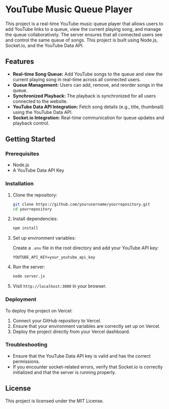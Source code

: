 
# YouTube Music Queue Player

This project is a real-time YouTube music queue player that allows users to add YouTube links to a queue, view the current playing song, and manage the queue collaboratively. The server ensures that all connected users see and control the same queue of songs. This project is built using Node.js, Socket.io, and the YouTube Data API.

## Features

- **Real-time Song Queue:** Add YouTube songs to the queue and view the current playing song in real-time across all connected users.
- **Queue Management:** Users can add, remove, and reorder songs in the queue.
- **Synchronized Playback:** The playback is synchronized for all users connected to the website.
- **YouTube Data API Integration:** Fetch song details (e.g., title, thumbnail) using the YouTube Data API.
- **Socket.io Integration:** Real-time communication for queue updates and playback control.

## Getting Started

### Prerequisites

- Node.js
- A YouTube Data API Key

### Installation

1. Clone the repository:

   ```bash
   git clone https://github.com/yourusername/yourrepository.git
   cd yourrepository
   ```

2. Install dependencies:

   ```bash
   npm install
   ```

3. Set up environment variables:

   Create a `.env` file in the root directory and add your YouTube API key:

   ```
   YOUTUBE_API_KEY=your_youtube_api_key
   ```

4. Run the server:

   ```bash
   node server.js
   ```

5. Visit `http://localhost:3000` in your browser.

### Deployment

To deploy the project on Vercel:

1. Connect your GitHub repository to Vercel.
2. Ensure that your environment variables are correctly set up on Vercel.
3. Deploy the project directly from your Vercel dashboard.

### Troubleshooting

- Ensure that the YouTube Data API key is valid and has the correct permissions.
- If you encounter socket-related errors, verify that Socket.io is correctly initialized and that the server is running properly.

## License

This project is licensed under the MIT License.
